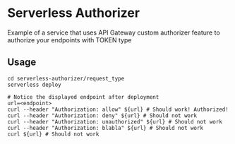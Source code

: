 # Serverless Authorizer
Example of a service that uses API Gateway custom authorizer feature to authorize your endpoints with TOKEN type

## Usage

```
cd serverless-authorizer/request_type
serverless deploy

# Notice the displayed endpoint after deployment
url=<endpoint>
curl --header "Authorization: allow" ${url} # Should work! Authorized!
curl --header "Authorization: deny" ${url} # Should not work
curl --header "Authorization: unauthorized" ${url} # Should not work
curl --header "Authorization: blabla" ${url} # Should not work
curl ${url} # Should not work
```
